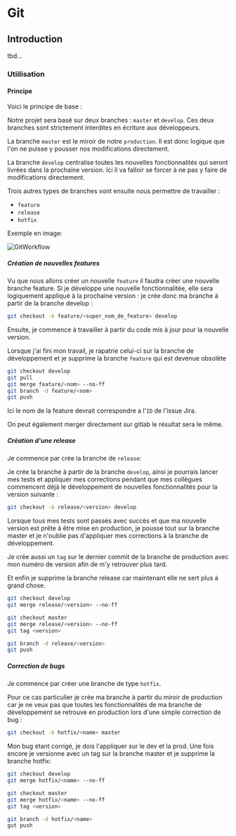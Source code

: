 # Git 

## Introduction

tbd...

### Utiilisation

#### Principe

Voici le principe de base :

Notre projet sera basé sur deux branches : `master` et `develop`. Ces deux branches sont strictement interdites en écriture aux développeurs.

La branche `master` est le miroir de notre `production`. Il est donc logique que l'on ne puisse y pousser nos modifications directement.

La branche `develop` centralise toutes les nouvelles fonctionnalités qui seront livrées dans la prochaine version. 
Ici il va falloir se forcer à ne pas y faire de modifications directement.

Trois autres types de branches vont ensuite nous permettre de travailler :

* `feature`
* `release`
* `hotfix`

Exemple en image:

![GitWorkflow](https://blog.xebia.fr/wp-content/uploads/2018/03/Gitflow.png)

##### Création de nouvelles features

Vu que nous allons créer un nouvelle `feature` il faudra créer une nouvelle branche feature. 
Si je développe une nouvelle fonctionnalitée, elle sera logiquement appliqué à la prochaine version : je crée donc ma branche à partir de la branche develop :

```bash
git checkout -b feature/<super_nom_de_feature> develop
```

Ensuite, je commence à travailler à partir du code mis à jour pour la nouvelle version.

Lorsque j'ai fini mon travail, je rapatrie celui-ci sur la branche de développement et je supprime la branche `feature` qui est devenue obsolète

```bash
git checkout develop
git pull
git merge feature/<nom> --no-ff
git branch -d feature/<nom>
git push
```
Ici le nom de la feature devrait correspondre a l'`ID` de l'issue Jira.

On peut également merger directement sur gitlab le résultat sera le même.

##### Création d'une release

Je commence par crée la branche de `release`:

Je crée la branche à partir de la branche `develop`, ainsi je pourrais lancer mes tests et appliquer mes corrections pendant que mes collègues commencent déjà le développement de nouvelles fonctionnalités pour la version suivante :

```bash
git checkout -b release/<version> develop
```

Lorsque tous mes tests sont passés avec succès et que ma nouvelle version est prête à être mise en production, je pousse tout sur la branche master et je n'oublie pas d'appliquer mes corrections à la branche de développement.

Je crée aussi un `tag` sur le dernier commit de la branche de production avec mon numéro de version afin de m'y retrouver plus tard.

Et enfin je supprime la branche release car maintenant elle ne sert plus à grand chose.

```bash
git checkout develop
git merge release/<version> --no-ff

git checkout master
git merge release/<version> --no-ff
git tag <version>

git branch -d release/<version>
git push
```

##### Correction de bugs

Je commence par créer une branche de type `hotfix`.

Pour ce cas particulier je crée ma branche à partir du miroir de production car je ne veux pas que toutes les fonctionnalités de ma branche de développement se retrouve en production lors d'une simple correction de bug :

```bash
git checkout -b hotfix/<name> master
```

Mon bug étant corrigé, je dois l'appliquer sur le dev et la prod. Une fois encore je versionne avec un tag sur la branche master et je supprime la branche hotfix:

```bash
git checkout develop
git merge hotfix/<name> --no-ff

git checkout master
git merge hotfix/<name> --no-ff
git tag <version>

git branch -d hotfix/<name>
gut push
```
